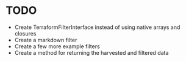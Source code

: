 TODO
=============

* Create TerraformFilterInterface instead of using native arrays and closures
* Create a markdown filter
* Create a few more example filters
* Create a method for returning the harvested and filtered data
